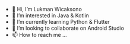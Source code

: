 - 👋 Hi, I’m Lukman Wicaksono
- 👀 I’m interested in Java & Kotlin
- 🌱 I’m currently learning Python & Flutter
- 💞️ I’m looking to collaborate on Android Studio
- 📫 How to reach me ...

<!---
62Lukman/62Lukman is a ✨ special ✨ repository because its `README.md` (this file) appears on your GitHub profile.
You can click the Preview link to take a look at your changes.
--->
